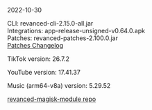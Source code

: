 2022-10-30
  
CLI: revanced-cli-2.15.0-all.jar  
Integrations: app-release-unsigned-v0.64.0.apk  
Patches: revanced-patches-2.100.0.jar  
[Patches Changelog](https://github.com/revanced/revanced-patches/releases/tag/v2.100.0)  

TikTok version: 26.7.2  

YouTube version: 17.41.37  

Music (arm64-v8a) version: 5.29.52  

[revanced-magisk-module repo](https://github.com/j-hc/revanced-magisk-module)
